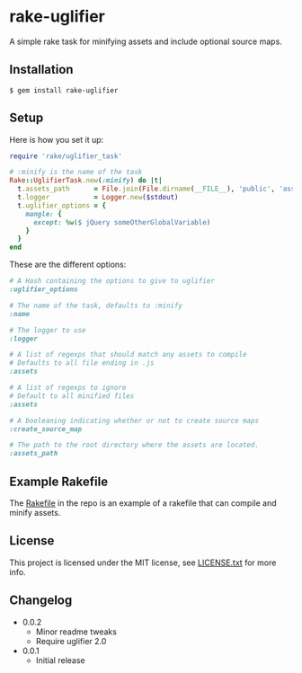 rake-uglifier
===
A simple rake task for minifying assets and include optional source maps.

Installation
---
```
$ gem install rake-uglifier
```

Setup
---
Here is how you set it up:
```ruby
require 'rake/uglifier_task'

# :minify is the name of the task
Rake::UglifierTask.new(:minify) do |t|
  t.assets_path      = File.join(File.dirname(__FILE__), 'public', 'assets')
  t.logger           = Logger.new($stdout)
  t.uglifier_options = {
    mangle: {
      except: %w($ jQuery someOtherGlobalVariable)
    }
  }
end
```

These are the different options:

```ruby
# A Hash containing the options to give to uglifier
:uglifier_options

# The name of the task, defaults to :minify
:name

# The logger to use
:logger

# A list of regexps that should match any assets to compile
# Defaults to all file ending in .js
:assets

# A list of regexps to ignore
# Default to all minified files
:assets

# A booleaning indicating whether or not to create source maps
:create_source_map

# The path to the root directory where the assets are located.
:assets_path
```

Example Rakefile
---
The [Rakefile](https://github.com/wrapp/rake-uglifier/blob/master/Rakefile) in the repo is an example of a rakefile that can compile and minify
assets.

License
---
This project is licensed under the MIT license, see [LICENSE.txt](https://github.com/wrapp/rake-uglifier/blob/master/LICENSE.txt) for more info.

Changelog
---
 * 0.0.2
   * Minor readme tweaks
   * Require uglifier 2.0
 * 0.0.1
   * Initial release
